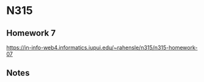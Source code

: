 # N315

## Homework 7

https://in-info-web4.informatics.iupui.edu/~rahensle/n315/n315-homework-07

## Notes
